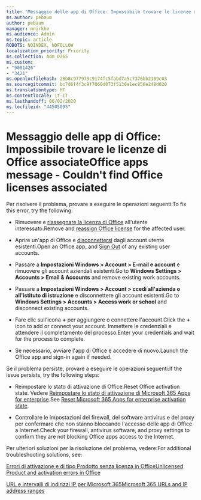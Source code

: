 ```yaml
---
title: 'Messaggio delle app di Office: Impossibile trovare le licenze di Office associate'
ms.author: pebaum
author: pebaum
manager: mnirkhe
ms.audience: Admin
ms.topic: article
ROBOTS: NOINDEX, NOFOLLOW
localization_priority: Priority
ms.collection: Adm_O365
ms.custom:
- "9001426"
- "3421"
ms.openlocfilehash: 28b8c977979c9174fc5fabd7a5c7376bb2109c03
ms.sourcegitcommit: bc7d6f4f3c9f7060d073f5130e1ec856e248d020
ms.translationtype: HT
ms.contentlocale: it-IT
ms.lasthandoff: 06/02/2020
ms.locfileid: "44505095"
---
```

# <a name="office-apps-message---couldnt-find-office-licenses-associated"></a><span data-ttu-id="00a0a-102">Messaggio delle app di Office: Impossibile trovare le licenze di Office associate</span><span class="sxs-lookup"><span data-stu-id="00a0a-102">Office apps message - Couldn't find Office licenses associated</span></span>

<span data-ttu-id="00a0a-103">Per risolvere il problema, provare a eseguire le operazioni seguenti:</span><span class="sxs-lookup"><span data-stu-id="00a0a-103">To fix this error, try the following:</span></span>

- <span data-ttu-id="00a0a-104">Rimuovere e [riassegnare la licenza di Office](https://docs.microsoft.com/microsoft-365/admin/manage/assign-licenses-to-users) all'utente interessato.</span><span class="sxs-lookup"><span data-stu-id="00a0a-104">Remove and [reassign Office license](https://docs.microsoft.com/microsoft-365/admin/manage/assign-licenses-to-users) for the affected user.</span></span>

- <span data-ttu-id="00a0a-105">Aprire un'app di Office e [disconnettersi](https://support.office.com/article/sign-out-of-office-5a20dc11-47e9-4b6f-945d-478cb6d92071) dagli account utente esistenti.</span><span class="sxs-lookup"><span data-stu-id="00a0a-105">Open an Office app, and [Sign Out](https://support.office.com/article/sign-out-of-office-5a20dc11-47e9-4b6f-945d-478cb6d92071) of any existing user accounts.</span></span>

- <span data-ttu-id="00a0a-106">Passare a **Impostazioni Windows > Account > E-mail e account** e rimuovere gli account aziendali esistenti.</span><span class="sxs-lookup"><span data-stu-id="00a0a-106">Go to **Windows Settings > Accounts > Email & Accounts** and remove existing work accounts.</span></span>

- <span data-ttu-id="00a0a-107">Passare a **Impostazioni Windows > Account > ccedi all'azienda o all'istituto di istruzione** e disconnettere gli account esistenti.</span><span class="sxs-lookup"><span data-stu-id="00a0a-107">Go to **Windows Settings > Accounts > Access work or school** and disconnect existing accounts.</span></span>

- <span data-ttu-id="00a0a-108">Fare clic sull'icona **+** per aggiungere o connettere l'account.</span><span class="sxs-lookup"><span data-stu-id="00a0a-108">Click the **+** icon to add or connect your account.</span></span> <span data-ttu-id="00a0a-109">Immettere le credenziali e attendere il completamento del processo.</span><span class="sxs-lookup"><span data-stu-id="00a0a-109">Enter your credentials and wait for the process to complete.</span></span>

- <span data-ttu-id="00a0a-110">Se necessario, avviare l'app di Office e accedere di nuovo.</span><span class="sxs-lookup"><span data-stu-id="00a0a-110">Launch the Office app and sign-in again if needed.</span></span>

<span data-ttu-id="00a0a-111">Se il problema persiste, provare a eseguire le operazioni seguenti:</span><span class="sxs-lookup"><span data-stu-id="00a0a-111">If the issue persists, try the following steps:</span></span>

- <span data-ttu-id="00a0a-112">Reimpostare lo stato di attivazione di Office.</span><span class="sxs-lookup"><span data-stu-id="00a0a-112">Reset Office activation state.</span></span> <span data-ttu-id="00a0a-113">Vedere [Reimpostare lo stato di attivazione di Microsoft 365 Apps for enterprise](https://docs.microsoft.com/office365/troubleshoot/activation/reset-office-365-proplus-activation-state).</span><span class="sxs-lookup"><span data-stu-id="00a0a-113">See [Reset Microsoft 365 Apps for enterprise activation state](https://docs.microsoft.com/office365/troubleshoot/activation/reset-office-365-proplus-activation-state).</span></span>

- <span data-ttu-id="00a0a-114">Controllare le impostazioni del firewall, del software antivirus e del proxy per confermare che non stanno bloccando l'accesso delle app di Office a Internet.</span><span class="sxs-lookup"><span data-stu-id="00a0a-114">Check your firewall, antivirus software, and proxy settings to confirm they are not blocking Office apps access to the Internet.</span></span> 

<span data-ttu-id="00a0a-115">Per ulteriori soluzioni per la risoluzione del problema, vedere:</span><span class="sxs-lookup"><span data-stu-id="00a0a-115">For additional troubleshooting solutions, see:</span></span>

[<span data-ttu-id="00a0a-116">Errori di attivazione e di tipo Prodotto senza licenza in Office</span><span class="sxs-lookup"><span data-stu-id="00a0a-116">Unlicensed Product and activation errors in Office</span></span>](https://support.office.com/Article/0d23d3c0-c19c-4b2f-9845-5344fedc4380?wt.mc_id=Alchemy_ClientDIA)

[<span data-ttu-id="00a0a-117">URL e intervalli di indirizzi IP per Microsoft 365</span><span class="sxs-lookup"><span data-stu-id="00a0a-117">Microsoft 365 URLs and IP address ranges</span></span>](https://docs.microsoft.com/office365/enterprise/urls-and-ip-address-ranges)
